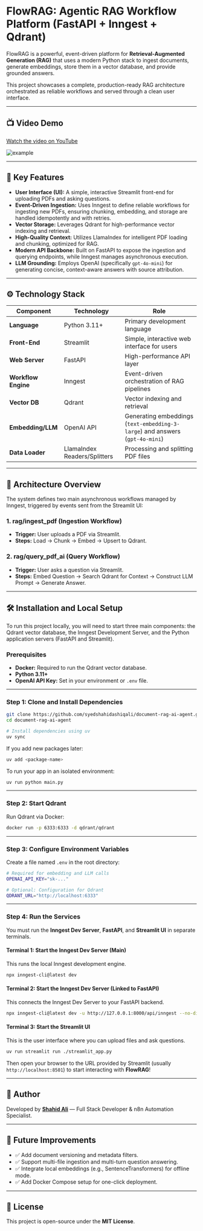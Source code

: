 # FlowRAG: Agentic RAG Workflow Platform (FastAPI + Inngest + Qdrant)

FlowRAG is a powerful, event-driven platform for **Retrieval-Augmented Generation (RAG)** that uses a modern Python stack to ingest documents, generate embeddings, store them in a vector database, and provide grounded answers.

This project showcases a complete, production-ready RAG architecture orchestrated as reliable workflows and served through a clean user interface.

---

## 📺 Video Demo

[Watch the video on YouTube](https://youtu.be/eunl83jkD_8)

![example](./rag-ai-agent-project-demo.png)


---

## 🚀 Key Features

* **User Interface (UI):** A simple, interactive Streamlit front-end for uploading PDFs and asking questions.
* **Event-Driven Ingestion:** Uses Inngest to define reliable workflows for ingesting new PDFs, ensuring chunking, embedding, and storage are handled idempotently and with retries.
* **Vector Storage:** Leverages Qdrant for high-performance vector indexing and retrieval.
* **High-Quality Context:** Utilizes LlamaIndex for intelligent PDF loading and chunking, optimized for RAG.
* **Modern API Backbone:** Built on FastAPI to expose the ingestion and querying endpoints, while Inngest manages asynchronous execution.
* **LLM Grounding:** Employs OpenAI (specifically `gpt-4o-mini`) for generating concise, context-aware answers with source attribution.

---

## ⚙️ Technology Stack

| Component           | Technology                   | Role                                                                         |
| ------------------- | ---------------------------- | ---------------------------------------------------------------------------- |
| **Language**        | Python 3.11+                 | Primary development language                                                 |
| **Front-End**       | Streamlit                    | Simple, interactive web interface for users                                  |
| **Web Server**      | FastAPI                      | High-performance API layer                                                   |
| **Workflow Engine** | Inngest                      | Event-driven orchestration of RAG pipelines                                  |
| **Vector DB**       | Qdrant                       | Vector indexing and retrieval                                                |
| **Embedding/LLM**   | OpenAI API                   | Generating embeddings (`text-embedding-3-large`) and answers (`gpt-4o-mini`) |
| **Data Loader**     | LlamaIndex Readers/Splitters | Processing and splitting PDF files                                           |

---

## 📐 Architecture Overview

The system defines two main asynchronous workflows managed by Inngest, triggered by events sent from the Streamlit UI:

### **1. rag/ingest_pdf (Ingestion Workflow)**

* **Trigger:** User uploads a PDF via Streamlit.
* **Steps:** Load → Chunk → Embed → Upsert to Qdrant.

### **2. rag/query_pdf_ai (Query Workflow)**

* **Trigger:** User asks a question via Streamlit.
* **Steps:** Embed Question → Search Qdrant for Context → Construct LLM Prompt → Generate Answer.

---

## 🛠️ Installation and Local Setup

To run this project locally, you will need to start three main components: the Qdrant vector database, the Inngest Development Server, and the Python application servers (FastAPI and Streamlit).

### **Prerequisites**

* **Docker:** Required to run the Qdrant vector database.
* **Python 3.11+**
* **OpenAI API Key:** Set in your environment or `.env` file.

---

### **Step 1: Clone and Install Dependencies**

```bash
git clone https://github.com/syedshahidashiqali/document-rag-ai-agent.git
cd document-rag-ai-agent

# Install dependencies using uv
uv sync
```

If you add new packages later:

```bash
uv add <package-name>
```

To run your app in an isolated environment:

```bash
uv run python main.py
```

---

### **Step 2: Start Qdrant**

Run Qdrant via Docker:

```bash
docker run -p 6333:6333 -d qdrant/qdrant
```

---

### **Step 3: Configure Environment Variables**

Create a file named `.env` in the root directory:

```bash
# Required for embedding and LLM calls
OPENAI_API_KEY="sk-..."

# Optional: Configuration for Qdrant
QDRANT_URL="http://localhost:6333"
```

---

### **Step 4: Run the Services**

You must run the **Inngest Dev Server**, **FastAPI**, and **Streamlit UI** in separate terminals.

#### **Terminal 1: Start the Inngest Dev Server (Main)**

This runs the local Inngest development engine.

```bash
npx inngest-cli@latest dev
```

#### **Terminal 2: Start the Inngest Dev Server (Linked to FastAPI)**

This connects the Inngest Dev Server to your FastAPI backend.

```bash
npx inngest-cli@latest dev -u http://127.0.0.1:8000/api/inngest --no-discovery
```

#### **Terminal 3: Start the Streamlit UI**

This is the user interface where you can upload files and ask questions.

```bash
uv run streamlit run ./streamlit_app.py
```

Then open your browser to the URL provided by Streamlit (usually `http://localhost:8501`) to start interacting with **FlowRAG**!

---

## 🧠 Author

Developed by [**Shahid Ali**](https://github.com/syedshahidashiqali) — Full Stack Developer & n8n Automation Specialist.

---

## 🧩 Future Improvements

* ✅ Add document versioning and metadata filters.
* ✅ Support multi-file ingestion and multi-turn question answering.
* ✅ Integrate local embeddings (e.g., SentenceTransformers) for offline mode.
* ✅ Add Docker Compose setup for one-click deployment.

---

## 📜 License

This project is open-source under the **MIT License**.
